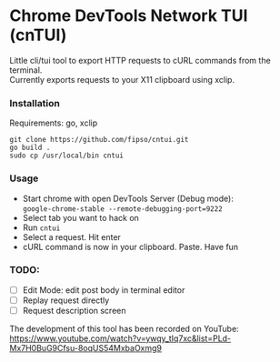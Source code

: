 # Chrome DevTools Network TUI (cnTUI)

Little cli/tui tool to export HTTP requests to cURL commands from the terminal.  
Currently exports requests to your X11 clipboard using xclip. 
  
### Installation
Requirements: go, xclip  
  
`git clone https://github.com/fipso/cntui.git`  
`go build .`  
`sudo cp /usr/local/bin cntui`  
  
### Usage
- Start chrome with open DevTools Server (Debug mode):  
  `google-chrome-stable --remote-debugging-port=9222`  
- Select tab you want to hack on  
- Run `cntui`  
- Select a request. Hit enter
- cURL command is now in your clipboard. Paste. Have fun

### TODO:
- [ ] Edit Mode: edit post body in terminal editor
- [ ] Replay request directly
- [ ] Request description screen

The development of this tool has been recorded on YouTube:  
https://www.youtube.com/watch?v=ywqy_tIq7xc&list=PLd-Mx7H0BuG9Cfsu-8oqUS54MxbaOxmg9

